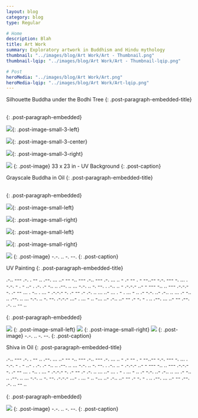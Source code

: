 ```yaml
---
layout: blog
category: blog
type: Regular

# Home
description: Blah
title: Art Work
summary: Exploratory artwork in Buddhism and Hindu mythology
thumbnail: "../images/blog/Art Work/Art - Thumbnail.png"
thumbnail-lqip: "../images/blog/Art Work/Art - Thumbnail-lqip.png"

# Post
heroMedia: "../images/blog/Art Work/Art.png"
heroMedia-lqip: "../images/blog/Art Work/Art-lqip.png"
---
```





Silhouette Buddha under the Bodhi Tree
{: .post-paragraph-embedded-title}

<br>
{: .post-paragraph-embedded}


<img src="../images/blog/Art Work/Images/1 2.png" data-src="../images/blog/Art Work/Images/1.png" class="lazyload blur-up">{: .post-image-small-3-left}

<img src="../images/blog/Art Work/Images/2 2.png" data-src="../images/blog/Art Work/Images/2.png" class="lazyload blur-up">{: .post-image-small-3-center}

<img src="../images/blog/Art Work/Images/3 2.png" data-src="../images/blog/Art Work/Images/3.png" class="lazyload blur-up">{: .post-image-small-3-right}

<img src="../images/blog/Art Work/Images/4 2.png"  data-src="../images/blog/Art Work/Images/4.png" class="lazyload blur-up">
{: .post-image} 
33 x 23 in - UV Background
{: .post-caption}





Grayscale Buddha in Oil
{: .post-paragraph-embedded-title}

<br>
{: .post-paragraph-embedded}

<img src="../images/blog/Art Work/Images/5 2.png" data-src="../images/blog/Art Work/Images/5.png" class="lazyload blur-up">{: .post-image-small-left}

<img src="../images/blog/Art Work/Images/6 2.png" data-src="../images/blog/Art Work/Images/6.png" class="lazyload blur-up">{: .post-image-small-right}

<img src="../images/blog/Art Work/Images/7 2.png" data-src="../images/blog/Art Work/Images/7.png" class="lazyload blur-up">{: .post-image-small-left}

<img src="../images/blog/Art Work/Images/8 2.png" data-src="../images/blog/Art Work/Images/8.png" class="lazyload blur-up">{: .post-image-small-right}

<img src="../images/blog/Art Work/Images/9 2.png"  data-src="../images/blog/Art Work/Images/9.png" class="lazyload blur-up">
{: .post-image} 
 -.-. .. -. --. 
{: .post-caption}






UV Painting
{: .post-paragraph-embedded-title}

.-.. --- .-. . --   .. .--. ... ..- --   -.. --- .-.. --- .-.   ... .. -   .- -- . - --..--   -.-. --- -. ... . -.-. - . - ..- . .-.   .- -.. .. .--. .. ... -.-. .. -. --.   . .-.. .. - .-.-.-   ..- -   --- -.. .. --- .-.-.-   -. .- --   ... . -..   . ... - .-.-.-   -. .- --   .-   .-. .. ... ..- ...   . -   . ... -   .. .- -.-. ..- .-.. .. ...   .- -.. .. .--. .. ... -.-. .. -. --. .-.-.-   ...- . ... - .. -... ..- .-.. ..- --   .- -. - .   .. .--. ... ..- --   .--. .-. .. -- ..
<br>
<br>
{: .post-paragraph-embedded}

<img src="../images/blog/Art Work/Images/10 2.png" data-src="../images/blog/Art Work/Images/10.png" class="lazyload blur-up">
{: .post-image-small-left}

<img src="../images/blog/Art Work/Images/11 2.png" data-src="../images/blog/Art Work/Images/11.png" class="lazyload blur-up">
{: .post-image-small-right}

<img src="../images/blog/Art Work/Images/12 2.png" data-src="../images/blog/Art Work/Images/12.png" class="lazyload blur-up">
{: .post-image} 
 -.-. .. -. --. 
{: .post-caption}




Shiva in Oil
{: .post-paragraph-embedded-title}

.-.. --- .-. . --   .. .--. ... ..- --   -.. --- .-.. --- .-.   ... .. -   .- -- . - --..--   -.-. --- -. ... . -.-. - . - ..- . .-.   .- -.. .. .--. .. ... -.-. .. -. --.   . .-.. .. - .-.-.-   ..- -   --- -.. .. --- .-.-.-   -. .- --   ... . -..   . ... - .-.-.-   -. .- --   .-   .-. .. ... ..- ...   . -   . ... -   .. .- -.-. ..- .-.. .. ...   .- -.. .. .--. .. ... -.-. .. -. --. .-.-.-   ...- . ... - .. -... ..- .-.. ..- --   .- -. - .   .. .--. ... ..- --   .--. .-. .. -- ..
<br>
<br>
{: .post-paragraph-embedded}

<img src="../images/blog/Art Work/Images/13 2.png"  data-src="../images/blog/Art Work/Images/13.png" class="lazyload blur-up">
{: .post-image} 
 -.-. .. -. --. 
{: .post-caption}